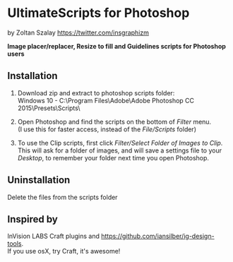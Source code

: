 # UltimateScripts for Photoshop
by Zoltan Szalay
https://twitter.com/insgraphizm

**Image placer/replacer, Resize to fill and Guidelines scripts for Photoshop users**

## Installation
1. Download zip and extract to photoshop scripts folder:  
Windows 10 - C:\Program Files\Adobe\Adobe Photoshop CC 2015\Presets\Scripts\

2. Open Photoshop and find the scripts on the bottom of *Filter* menu.  
(I use this for faster access, instead of the *File/Scripts* folder)

3. To use the Clip scripts, first click *Filter/Select Folder of Images to Clip*.  
This will ask for a folder of images, and will save a settings file to your *Desktop*, to remember your folder next time you open Photoshop.

## Uninstallation
Delete the files from the scripts folder


## Inspired by
InVision LABS Craft plugins and https://github.com/iansilber/ig-design-tools.  
If you use osX, try Craft, it's awesome!
